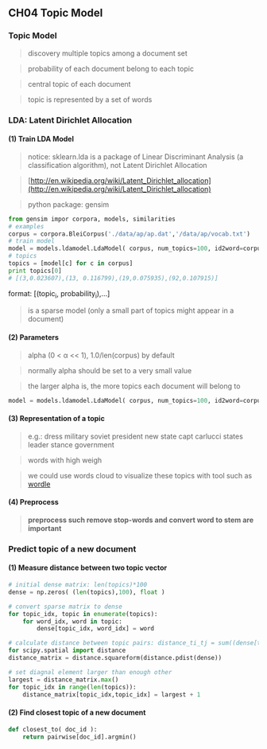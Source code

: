 ## CH04 Topic Model

### Topic Model

> discovery multiple topics among a document set

> probability of each document belong to each topic

> central topic of each document

> topic is represented by a set of words

### LDA: Latent Dirichlet Allocation

#### (1) Train LDA Model

> notice: sklearn.lda is a package of Linear Discriminant Analysis (a classification algorithm), not Latent Dirichlet Allocation

> [http://en.wikipedia.org/wiki/Latent_Dirichlet_allocation](http://en.wikipedia.org/wiki/Latent_Dirichlet_allocation)

> python package: gensim

~~~python
from gensim impor corpora, models, similarities
# examples
corpus = corpora.BleiCorpus('./data/ap/ap.dat','/data/ap/vocab.txt')
# train model
model = models.ldamodel.LdaModel( corpus, num_topics=100, id2word=corpus.id2word )
# topics
topics = [model[c] for c in corpus]
print topics[0]
# [(3,0.023607),(13, 0.116799),(19,0.075935),(92,0.107915)]
~~~
format: [(topic<sub>i</sub>, probability<sub>i</sub>),...]

> is a sparse model (only a small part of topics might appear in a document)

#### (2) Parameters

> alpha (0 < &alpha; << 1), 1.0/len(corpus) by default

> normally alpha should be set to a very small value

> the larger alpha is, the more topics each document will belong to

~~~python
model = models.ldamodel.LdaModel( corpus, num_topics=100, id2word=corpus.id2word, alpha=1.0/len(corpus) )
~~~

#### (3) Representation of a topic

> e.g.:  dress military soviet president new state capt carlucci states leader stance government 

> words with high weigh

> we could use words cloud to visualize these topics with tool such as [wordle](http://www.wordle.net)

#### (4) Preprocess

> **preprocess such remove stop-words and convert word to stem are important**

### Predict topic of a new document

#### (1) Measure distance between two topic vector

~~~python
# initial dense matrix: len(topics)*100
dense = np.zeros( (len(topics),100), float )

# convert sparse matrix to dense
for topic_idx, topic in enumerate(topics):
	for word_idx, word in topic:
		dense[topic_idx, word_idx] = word

# calculate distance between topic pairs: distance_ti_tj = sum((dense[ti]-dense[tj])**2)
for scipy.spatial import distance
distance_matrix = distance.squareform(distance.pdist(dense))

# set diagnal element larger than enough other
largest = distance_matrix.max()
for topic_idx in range(len(topics)):
	distance_matrix[topic_idx,topic_idx] = largest + 1
~~~

#### (2) Find closest topic of a new document

~~~python
def closest_to( doc_id ):
	return pairwise[doc_id].argmin()
~~~
